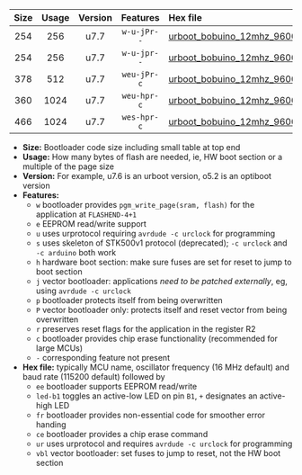 |Size|Usage|Version|Features|Hex file|
|:-:|:-:|:-:|:-:|:--|
|254|256|u7.7|`w-u-jPr--`|[urboot_bobuino_12mhz_9600bps_led+b7_ur_vbl.hex](https://raw.githubusercontent.com/stefanrueger/urboot.hex/main/boards/bobuino/fcpu_12mhz/9600_bps/urboot_bobuino_12mhz_9600bps_led+b7_ur_vbl.hex)|
|254|256|u7.7|`w-u-jpr--`|[urboot_bobuino_12mhz_9600bps_led+b7_fr_ur_vbl.hex](https://raw.githubusercontent.com/stefanrueger/urboot.hex/main/boards/bobuino/fcpu_12mhz/9600_bps/urboot_bobuino_12mhz_9600bps_led+b7_fr_ur_vbl.hex)|
|378|512|u7.7|`weu-jPr-c`|[urboot_bobuino_12mhz_9600bps_ee_led+b7_fr_ce_ur_vbl.hex](https://raw.githubusercontent.com/stefanrueger/urboot.hex/main/boards/bobuino/fcpu_12mhz/9600_bps/urboot_bobuino_12mhz_9600bps_ee_led+b7_fr_ce_ur_vbl.hex)|
|360|1024|u7.7|`weu-hpr-c`|[urboot_bobuino_12mhz_9600bps_ee_led+b7_fr_ce_ur.hex](https://raw.githubusercontent.com/stefanrueger/urboot.hex/main/boards/bobuino/fcpu_12mhz/9600_bps/urboot_bobuino_12mhz_9600bps_ee_led+b7_fr_ce_ur.hex)|
|466|1024|u7.7|`wes-hpr-c`|[urboot_bobuino_12mhz_9600bps_ee_led+b7_fr_ce.hex](https://raw.githubusercontent.com/stefanrueger/urboot.hex/main/boards/bobuino/fcpu_12mhz/9600_bps/urboot_bobuino_12mhz_9600bps_ee_led+b7_fr_ce.hex)|

- **Size:** Bootloader code size including small table at top end
- **Usage:** How many bytes of flash are needed, ie, HW boot section or a multiple of the page size
- **Version:** For example, u7.6 is an urboot version, o5.2 is an optiboot version
- **Features:**
  + `w` bootloader provides `pgm_write_page(sram, flash)` for the application at `FLASHEND-4+1`
  + `e` EEPROM read/write support
  + `u` uses urprotocol requiring `avrdude -c urclock` for programming
  + `s` uses skeleton of STK500v1 protocol (deprecated); `-c urclock` and `-c arduino` both work
  + `h` hardware boot section: make sure fuses are set for reset to jump to boot section
  + `j` vector bootloader: applications *need to be patched externally*, eg, using `avrdude -c urclock`
  + `p` bootloader protects itself from being overwritten
  + `P` vector bootloader only: protects itself and reset vector from being overwritten
  + `r` preserves reset flags for the application in the register R2
  + `c` bootloader provides chip erase functionality (recommended for large MCUs)
  + `-` corresponding feature not present
- **Hex file:** typically MCU name, oscillator frequency (16 MHz default) and baud rate (115200 default) followed by
  + `ee` bootloader supports EEPROM read/write
  + `led-b1` toggles an active-low LED on pin `B1`, `+` designates an active-high LED
  + `fr` bootloader provides non-essential code for smoother error handing
  + `ce` bootloader provides a chip erase command
  + `ur` uses urprotocol and requires `avrdude -c urclock` for programming
  + `vbl` vector bootloader: set fuses to jump to reset, not the HW boot section
